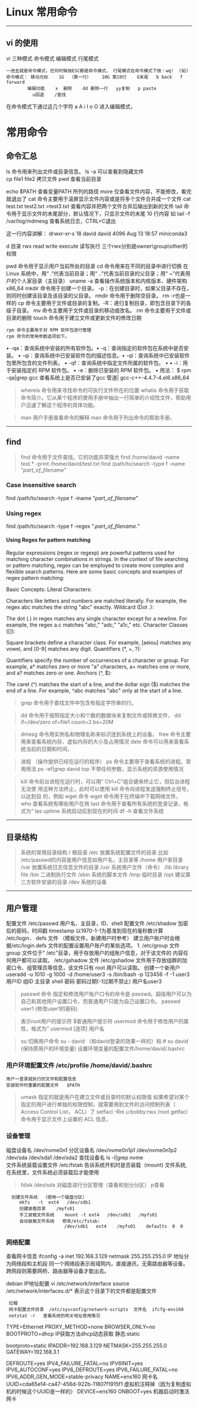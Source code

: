 # Linux 常用命令
---

## vi 的使用
vi   三种模式     命令模式   编辑模式   行尾模式

    一进去就是命令模式，任何时候按ESC都是命令模式， 行尾模式在命令模式下按：wq!  (如) 命令模式： 移动光标    1G  （第一行）    10G 第10行    G末尾   b back   f  forward
            编辑功能    x  删除    dd 删除一行   yy复制   p paste  
              u回退    /查找
 
  在命令模式下通过这几个字符 a  A    i I   o O 进入编辑模式， 

# 常用命令    

## 命令汇总

ls 命令用来列出文件或目录信息。
ls  -a  可以查看到隐藏文件  
cp    file1   file2    拷贝文件
pwd 查看当前目录

echo   $PATH    查看变量PATH 所列的路径
more  仅查看文件内容，不能修改，看完就退出了
cat 命令主要用于滚屏显示文件内容或是将多个文件合并成一个文件
cat test.txt test2.txt >test3.txt     查看内容并把两个文件合并后输出到新的文件
tail 命令用于显示文件的末尾部分，默认情况下，只显示文件的末尾 10 行内容
如   tail  -f  /var/log/mdmesg   查看系统日志，CTRL+C退出


这一行内容讲解：
drwxr-xr-x 18 david david      4096 Aug 13 18:57 miniconda3

d 目录   rwx  read write execute 读写执行   三个rwx分别是owner\group\other的权限

pwd 命令用于显示用户当前所处的目录
cd 命令用来在不同的目录中进行切换
在 Linux 系统中，用“ .”代表当前目录；用“ ..”代表当前目录的父目录；用“ ~”代表用户的个人家目录（主目录）
    uname -a  查看操作系统版本和内核版本、硬件架构x86_64
    mkdir 命令用于创建一个目录。 -p：在创建目录时，如果父目录不存在，则同时创建该目录及该目录的父目录。
    rmdir 命令用于删除空目录。   rm  -r也是一样的
    cp 命令主要用于文件或目录的复制。-R：递归复制目录，即包含目录下的各级子目录。
    mv 命令主要用于文件或目录的移动或改名。
    rm 命令主要用于文件或目录的删除
    touch 命令用于建立文件或更新文件的修改日期

    rpm 命令主要用于对 RPM 软件包进行管理
    rpm 命令的常用参数选项如下。
• -qa：查询系统中安装的所有软件包。• -q：查询指定的软件包在系统中是否安装。
• -qi：查询系统中已安装软件包的描述信息。• -ql：查询系统中已安装软件包里所包含的文件列表。
• -qf：查询系统中指定文件所属的软件包。
• 
• -i：用于安装指定的 RPM 软件包。
• -e：删除已安装的 RPM 软件包。
• 用法： $ rpm -qa|grep gcc    查看系统上是否已安装了gcc  管道|
     gcc-c++-4.4.7-4.el6.x86_64

> whereis 命令用来寻找命令的可执行文件所在的位置
whatis 命令用于获取命令简介。它从某个程序的使用手册中抽出一行简单的介绍性文件，帮助用户迅速了解这个程序的具体功能。

> man  用户手册查看命令的解释
man 命令用于列出命令的帮助手册。

---
## find 
> find 命令用于文件查找。它的功能非常强大
find  /home/david  -name test.*  -print 
   /home/david/test.txt
find /path/to/search -type f -name "*part_of_filename*"

### Case insensitive search 
find /path/to/search -type f -iname "*part_of_filename*"

### Using regex 
find /path/to/search -type f -regex ".*part_of_filename.*"

#### Using Regex for pattern matching 
Regular expressions (regex or regexp) are powerful patterns used for matching character combinations in strings. In the context of file searching or pattern matching, regex can be employed to create more complex and flexible search patterns. Here are some basic concepts and examples of regex pattern matching:

Basic Concepts:
Literal Characters:

Characters like letters and numbers are matched literally. For example, the regex abc matches the string "abc" exactly.
Wildcard (Dot .):

The dot (.) in regex matches any single character except for a newline. For example, the regex a.c matches "abc," "adc," "a1c," etc.
Character Classes ([]):

Square brackets define a character class. For example, [aeiou] matches any vowel, and [0-9] matches any digit.
Quantifiers (*, +, ?):

Quantifiers specify the number of occurrences of a character or group. For example, a* matches zero or more "a" characters, a+ matches one or more, and a? matches zero or one.
Anchors (^, $):

The caret (^) matches the start of a line, and the dollar sign ($) matches the end of a line. For example, ^abc matches "abc" only at the start of a line.


> grep 命令用于查找文件中包含有指定字符串的行。

> dd 命令用于按照指定大小和个数的数据块来复制文件或转换文件，
  dd if=/dev/zero of=file1 count=2 bs=20M

> dmesg 命令用实例名和物理名称来标识连到系统上的设备。
  free 命令主要用来查看系统内存、虚拟内存的大小及占用情况
  date 命令可以用来查看系统当前的日期和时间，

> 进程  （操作提供已经在运行的程序）
  ps 命令主要用于查看系统的进程。常用用法
    ps -ef|grep david
  top  不带任何参数，显示系统的资源使用情况


> kill 命令前台进程在运行时，可以用“ Ctrl+C”组合键来终止它，但后台进程无法使
用这种方法终止，此时可以使用 kill 命令向进程发送强制终止信号，以达到目
的，例如
 wget 命令   wget 命令用于在终端中下载网络文件，
 who   查看系统有哪些用户在用
 last 命令用于查看所有系统的登录记录，格式为“ las
 uptime  系统启动后到现在的时间
 df -h  查看文件系统
 
 ---

## 目录结构
 > 系统的常用目录结构
   / 根目录
      /etc   放置系统配置文件的目录  比如 /etc/passwd的内容是用户信息如用户名，主目录等
      /home  用户家目录
      /var  放置系统日志信息文件的目录
      /usr   系统用户文件（命令）
      /lib   library file
      /bin  二进制执行文件
      /sbin  系统的脚本文件
      /tmp   临时目录
      /opt  建议第三方软件安装的目录
      /dev  系统的设备
---

## 用户管理    
   配置文件 /etc/passwd   用户名、主目录，ID、shell
   配置文件   /etc/shadow  加密后的密码，时间戳 timestamp   以1970-1-1为基准到现在的毫秒数计算
    /etc/login． defs 文件  （模板文件，新建用户时参考）
    建立用户账户时会根据/etc/login.defs 文件的配置设置用户账户的某些选项。
    1. /etc/group 文件
group 文件位于“ /etc”目录，用于存放用户的组账户信息，对于该文件的
内容任何用户都可以读取。
 /etc/gshadow 文件 /etc/gshadow 文件用于存放组群的加密口令、组管理员等信息，该文件只有 root 用户可以读取。
 创建一个新用户
     useradd -u 1010 -g 1000 -d /home/user3 -s /bin/bash -p 123456 -f -1   user3
             用户ID   组ID    主目录         shell         密码    密码过期(-1过期不禁止)  用户名user3


> passwd 命令
指定和修改用户账户口令的命令是 passwd。超级用户可以为自己和其他用户设置口令，而普通用户只能为自己设置口令。 
 passwd user1      (修改user1的密码)

>  表示root用户的提示符   $普通用户提示符
usermod 命令用于修改用户的属性，格式为“ usermod [选项] 用户名


> su 切换用户命令
 su  - david （和david登录的效果一样的）和 # su    david   (保持原用户的环境变量)   设置环境变量的配置文件/home/david/.bashrc
 
### 用户环境配置文件   /etc/profile    /home/david/.bashrc
    用户一登录就执行的文件和配置信息
    安装软件时重要的配置文件   $PATH  
> umask 指定的就是用户在建立文件或目录时的默认权限值
如果希望对某个指定的用户进行单独的权限控制，就需要用到文件的访问控制列表（ Access Control List， ACL）了
  setfacl -Rm u:bobby:rwx   /root 
  getfacl 命令用于显示文件上设置的 ACL 信息，


### 设备管理     
 磁盘设备名  /dev/nvme0n1       分区设备名      /dev/nvme0n1p1  /dev/nvme0n1p2
                 /dev/sda                          /dev/sda1       /dev/sda2
     查找设备名   ls -l|grep nvme  
     文件系统装载设置文件     /etc/fstab
        告诉系统开机时是否装载（mount) 文件系统,在系统里，文件系统必须装载后才能使用

> fdisk /dev/sda    对磁盘进行分区管理（查看和划分分区） 
      p查看   

      创建文件系统  （使用一个磁盘分区）
         mkfs   -t  ext4   /dev/sdb1
         创建装载目录    /myfs01
         手工装载文件系统    mount -t ext4   /dev/sdb1   /myfs01
         自动装载文件系统   修改/etc/fstab:
                          /dev/sdb1   ext4    /myfs01    defaults  0  0 


### 网络配置
   查看网卡信息  ifconfig -a 
   inet 192.168.3.129   netmask 255.255.255.0
   IP 地址分为网络段和主机段      同一个网络段表示局域网内，直接通讯，无需路由器等设备。跨网段则需要网桥、路由器等设备才能出去。

   debian IP地址配置  vi  /etc/network/interface
     source /etc/network/interfaces.d/*          表示这个目录下的文件都是配置文件

     红帽
     网卡配置文件目录  /etc/sysconfig/network-scripts  文件名  ifcfg-ens160
     netstat -r   查看系统的网关地址使用情况

TYPE=Ethernet
PROXY_METHOD=none
BROWSER_ONLY=no
BOOTPROTO=dhcp           IP获取方法dhcp动态获取    静态:static

bootproto=static
IPADDR=192.168.3.129
NETMASK=255.255.255.0
GATEWAY=192.168.3.1


DEFROUTE=yes
IPV4_FAILURE_FATAL=no
IPV6INIT=yes
IPV6_AUTOCONF=yes
IPV6_DEFROUTE=yes
IPV6_FAILURE_FATAL=no
IPV6_ADDR_GEN_MODE=stable-privacy
NAME=ens160                网卡名
UUID=cda65e14-ca47-456d-922b-11807f1915f1     虚拟机注释掉（因为复制虚拟机的时候这个UUID是一样的）
DEVICE=ens160
ONBOOT=yes                机器启动时激活网卡




